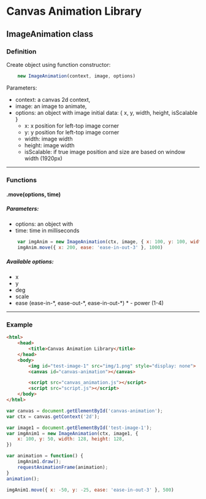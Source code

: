 # Canvas Animation Library

## ImageAnimation class

### Definition
Create object using function constructor:
```javascript
    new ImageAnimation(context, image, options)
```
Parameters:
* context: a canvas 2d context,
* image: an image to animate,
* options: an object with image initial data: { x, y, width, height, isScalable }
    - x: x position for left-top image corner
    - y: y position for left-top image corner
    - width: image width
    - height: image width
    - isScalable: if true image position and size are based on window width (1920px)

<hr>

### Functions
#### .move(options, time)

##### Parameters:
* options: an object with
* time: time in milliseconds

```javascript
    var imgAnim = new ImageAnimation(ctx, image, { x: 100, y: 100, width: 150, height: 90 });
    imgAnim.move({ x: 200, ease: 'ease-in-out-3' }, 1000)
```
##### Available options:
* x
* y
* deg
* scale
* ease (ease-in-\*, ease-out-\*, ease-in-out-\*)  * - power (1-4)


<hr>

### Example
```html
<html>
    <head>
        <title>Canvas Animation Library</title>
    </head>
    <body>
        <img id="test-image-1" src="img/1.png" style="display: none">
        <canvas id="canvas-animation"></canvas>

        <script src="canvas_animation.js"></script>
        <script src="script.js"></script>
    </body>
</html>
```

```javascript
var canvas = document.getElementById('canvas-animation');
var ctx = canvas.getContext('2d');

var image1 = document.getElementById('test-image-1');
var imgAnim1 = new ImageAnimation(ctx, image1, {
    x: 100, y: 50, width: 128, height: 128,
})

var animation = function() {
    imgAnim1.draw();
    requestAnimationFrame(animation);
}
animation();

imgAnim1.move({ x: -50, y: -25, ease: 'ease-in-out-3' }, 500)
```